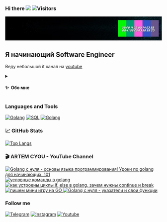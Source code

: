 ### Hi there <a href=""><img src="https://media.giphy.com/media/hvRJCLFzcasrR4ia7z/giphy.gif" width="25px"></a> ![Visitors](https://visitor-badge.glitch.me/badge?page_id=artemcyou) 

[![Header](https://github.com/ArtemCyou/artemcyou/blob/main/assets/photo_2021-12-11_21-50-39.jpg)](https://www.youtube.com/channel/UCiW9dLm9pLTQrO1Y7hA9OLA/videos)

## Я начинающий Software Engineer
Веду небольшой it канал на [youtube](https://www.youtube.com/c/ArtemCYOU)

<details>
  <summary><h4>✨&nbsp;&nbsp;Обо&nbsp;мне</h4></summary>
  <br/>

Закончил обучение на факультете строительства и управления недвижимостью Кубанского Государственного Технологического Университета.

Проработал по специальности чуть больше года. Решил устроиться контент менеджером в строительную компанию, подготавливал и выкладывал контент на сайт под управлением WordPress. Спустя время занялся SEO продвижением, а так-же сам начал верстать сайты и писать небольшие плагины на php для CMS WordPress.

Спустя некоторое время понял, что мне больше интересен backend поэтому я решил углубиться в разработку для этого был выбран эффективный язык программирования Golang! 

### Образование
Кубанский Государственный Технологический Университет. Специальность - Гидротехническое строительство. Квалификация - инженер. Год выпуска - 2013.
</details> 

### Languages and Tools
[![Golang](https://img.shields.io/badge/-Golang-06ADC8?style=for-the-badge&logo=goland)](https://go.dev/)
[![SQL](https://img.shields.io/badge/-SQL-1F1E1F?style=for-the-badge&logo=mysql)](https://www.mysql.com/)
[![Golang](https://img.shields.io/badge/-git-1F1E1F?style=for-the-badge&logo=git)](https://git-scm.com/)

### 📈 GitHub Stats
[![Top Langs](https://github-readme-stats.vercel.app/api/top-langs/?username=ArtemCyou&count_private=true&hide=tsql&langs_count=7&theme=bear&layout=compact)](https://github.com/ArtemCyou?tab=repositories)

### 🎬 ARTEM CYOU - YouTube Channel
<span>
  <a href="https://youtu.be/fhgg2LUdxD0">
    <img src="https://i.ytimg.com/vi/fhgg2LUdxD0/hqdefault.jpg" alt="Golang с нуля - основы языка программирования! Уроки по golang для начинающих. 101" height="225px">
  </a>
</span>
<span>  
  <a href="https://youtu.be/EtlNdxk2X-s">
    <img src="https://i.ytimg.com/vi/EtlNdxk2X-s/hqdefault.jpg" alt="условные команды в golang" height="225px">
  </a>
</span>
<span>  
  <a href="https://youtu.be/h0On271Etq4">
    <img src="https://i.ytimg.com/vi/h0On271Etq4/hqdefault.jpg" alt="как устроены циклы if, else в golang, зачем нужны continue и break" height="225px">
  </a>
</span>
<span>  
  <a href="https://youtu.be/_ftihdegPJA">
    <img src="https://i.ytimg.com/vi/_ftihdegPJA/hqdefault.jpg" alt="пишем мини игру на GO" height="225px">
  </a>
</span>
<span>  
  <a href="https://youtu.be/WwLlvyLFTus">
    <img src="https://i.ytimg.com/vi/WwLlvyLFTus/hqdefault.jpg" alt="Golang с нуля - указатели и свои функции" height="225px">
  </a>
</span>


### Follow me
[![Telegram](https://img.shields.io/badge/-Telegram-1F1E1F?style=for-the-badge&logo=telegram)](https://t.me/ux_police)
[![Instagram](https://img.shields.io/badge/-Instagram-1F1E1F?style=for-the-badge&logo=instagram)](https://www.instagram.com/artem.cyou/)
[![Youtube](https://img.shields.io/badge/-Youtube-1F1E1F?style=for-the-badge&logo=YouTube)](https://www.youtube.com/c/artemcyou/videos)